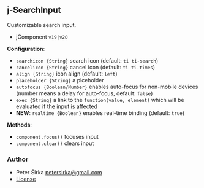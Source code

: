 ## j-SearchInput

Customizable search input.

- jComponent `v19|v20`

__Configuration__:

- `searchicon {String}` search icon (default: `ti ti-search`)
- `cancelicon {String}` cancel icon (default: `ti ti-times`)
- `align {String}` icon align (default: `left`)
- `placeholder {String}` a plceholder
- `autofocus {Boolean/Number}` enables auto-focus for non-mobile devices (number means a delay for auto-focus, default: `false`)
- `exec {String}` a link to the `function(value, element)` which will be evaluated if the input is affected
- __NEW__: `realtime {Boolean}` enables real-time binding (default: `true`)

__Methods__:

- `component.focus()` focuses input
- `component.clear()` clears input

### Author

- Peter Širka <petersirka@gmail.com>
- [License](https://www.totaljs.com/license/)